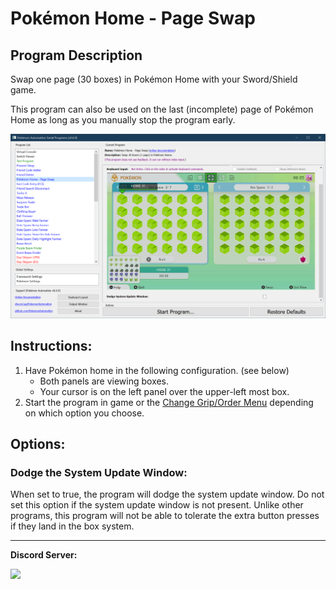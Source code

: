 # Pokémon Home - Page Swap

## Program Description

Swap one page (30 boxes) in Pokémon Home with your Sword/Shield game.

This program can also be used on the last (incomplete) page of Pokémon Home as long as you manually stop the program early.

<img src="images/PokemonHome-PageSwap-0.png ">

## Instructions:
1. Have Pokémon home in the following configuration. (see below)
   - Both panels are viewing boxes.
   - Your cursor is on the left panel over the upper-left most box.
2. Start the program in game or the [Change Grip/Order Menu](https://github.com/PokemonAutomation/Microcontroller/blob/master/Wiki/Programs/NintendoSwitch/ChangeGripOrderMenu.md) depending on which option you choose.

## Options:

### Dodge the System Update Window:

When set to true, the program will dodge the system update window. Do not set this option if the system update window is not present. Unlike other programs, this program will not be able to tolerate the extra button presses if they land in the box system.



<hr>

**Discord Server:** 

[<img src="https://canary.discordapp.com/api/guilds/695809740428673034/widget.png?style=banner2">](https://discord.gg/cQ4gWxN)


